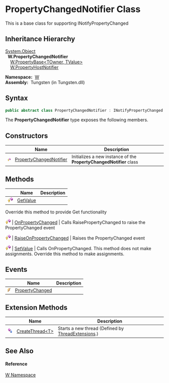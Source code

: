 PropertyChangedNotifier Class
=============================
  
This is a base class for supporting INotifyPropertyChanged



Inheritance Hierarchy
---------------------
[System.Object][1]  
  **W.PropertyChangedNotifier**  
    [W.PropertyBase&lt;TOwner, TValue>][2]  
    [W.PropertyHostNotifier][3]  

  **Namespace:**  [W][4]  
  **Assembly:**  Tungsten (in Tungsten.dll)

Syntax
------

```csharp
public abstract class PropertyChangedNotifier : INotifyPropertyChanged
```

The **PropertyChangedNotifier** type exposes the following members.


Constructors
------------

                    | Name                         | Description                                                         
------------------- | ---------------------------- | ------------------------------------------------------------------- 
![Protected method] | [PropertyChangedNotifier][5] | Initializes a new instance of the **PropertyChangedNotifier** class 


Methods
-------

                    | Name                        | Description                                                                                               
------------------- | --------------------------- | --------------------------------------------------------------------------------------------------------- 
![Protected method] | [GetValue][6]               | 
Override this method to provide Get functionality
                                                     
![Protected method] | [OnPropertyChanged][7]      | 
Calls RaisePropertyChanged to raise the PropertyChanged event
                                         
![Protected method] | [RaiseOnPropertyChanged][8] | 
Raises the PropertyChanged event
                                                                      
![Protected method] | [SetValue][9]               | 
Calls OnPropertyChanged. This method does not make assignments. Override this method to make assignments.
 


Events
------

                | Name                  | Description 
--------------- | --------------------- | ----------- 
![Public event] | [PropertyChanged][10] |             


Extension Methods
-----------------

                           | Name                     | Description                                              
-------------------------- | ------------------------ | -------------------------------------------------------- 
![Public Extension Method] | [CreateThread&lt;T>][11] | Starts a new thread (Defined by [ThreadExtensions][12].) 


See Also
--------

#### Reference
[W Namespace][4]  

[1]: http://msdn.microsoft.com/en-us/library/e5kfa45b
[2]: ../PropertyBase_2/README.md
[3]: ../PropertyHostNotifier/README.md
[4]: ../README.md
[5]: _ctor.md
[6]: GetValue.md
[7]: OnPropertyChanged.md
[8]: RaiseOnPropertyChanged.md
[9]: SetValue.md
[10]: PropertyChanged.md
[11]: ../../W.Threading/ThreadExtensions/CreateThread__1.md
[12]: ../../W.Threading/ThreadExtensions/README.md
[13]: ../../_icons/Help.png
[Protected method]: ../../_icons/protmethod.gif "Protected method"
[Public event]: ../../_icons/pubevent.gif "Public event"
[Public Extension Method]: ../../_icons/pubextension.gif "Public Extension Method"